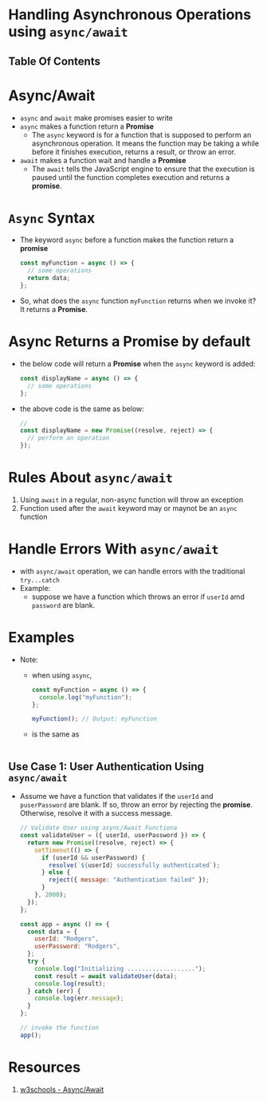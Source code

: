 # Handling Asynchronous Operations using `async/await`

## Table Of Contents

# Async/Await

- `async` and `await` make promises easier to write
- `async` makes a function return a **Promise**
  - The `async` keyword is for a function that is supposed to perform an asynchronous operation. It means the function may be taking a while before it finishes execution, returns a result, or throw an error.
- `await` makes a function wait and handle a **Promise**
  - The `await` tells the JavaScript engine to ensure that the execution is paused until the function completes execution and returns a **promise**.

# `Async` Syntax

- The keyword `async` before a function makes the function return a **promise**

  ```js
  const myFunction = async () => {
    // some operations
    return data;
  };
  ```

- So, what does the `async` function `myFunction` returns when we invoke it? It returns a **Promise**.

# Async Returns a Promise by default

- the below code will return a **Promise** when the `async` keyword is added:
  ```js
  const displayName = async () => {
    // some operations
  };
  ```
- the above code is the same as below:
  ```js
  //
  const displayName = new Promise((resolve, reject) => {
    // perform an operation
  });
  ```

# Rules About `async/await`

1. Using `await` in a regular, non-async function will throw an exception
2. Function used after the `await` keyword may or maynot be an `async` function

# Handle Errors With `async/await`

- with `async/await` operation, we can handle errors with the traditional `try...catch`
- Example:
  - suppose we have a function which throws an error if `userId` amd `password` are blank.

# Examples

- Note:

  - when using `async`,

    ```js
    const myFunction = async () => {
      console.log("myFunction");
    };

    myFunction(); // Output: myFunction
    ```

  - is the same as

    ```js

    ```

## Use Case 1: User Authentication Using `async/await`

- Assume we have a function that validates if the `userId` and `puserPassword` are blank. If so, throw an error by rejecting the **promise**. Otherwise, resolve it with a success message.

  ```js
  // Validate User using async/Await Functiona
  const validateUser = ({ userId, userPassword }) => {
    return new Promise((resolve, reject) => {
      setTimeout(() => {
        if (userId && userPassword) {
          resolve(`${userId} successfully authenticated`);
        } else {
          reject({ message: "Authentication failed" });
        }
      }, 2000);
    });
  };

  const app = async () => {
    const data = {
      userId: "Rodgers",
      userPassword: "Rodgers",
    };
    try {
      console.log("Initializing ...................");
      const result = await validateUser(data);
      console.log(result);
    } catch (err) {
      console.log(err.message);
    }
  };

  // invoke the function
  app();
  ```

# Resources

1. [w3schools - Async/Await](https://www.w3schools.com/js/js_async.asp)
